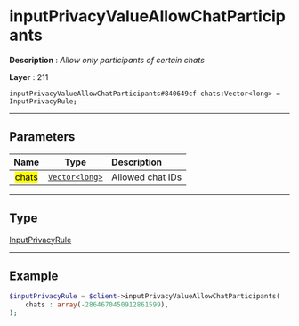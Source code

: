 # inputPrivacyValueAllowChatParticipants

**Description** : *Allow only participants of certain chats*

**Layer** : 211

```tl
inputPrivacyValueAllowChatParticipants#840649cf chats:Vector<long> = InputPrivacyRule;
```

---

## Parameters

| Name | Type | Description |
| :---: | :---: | :--- |
| <mark>chats</mark> | [`Vector<long>`](type/long) | Allowed chat IDs |

---

## Type

[InputPrivacyRule](type/InputPrivacyRule)

---

## Example

```php
$inputPrivacyRule = $client->inputPrivacyValueAllowChatParticipants(
	chats : array(-2864670450912861599),
);
```